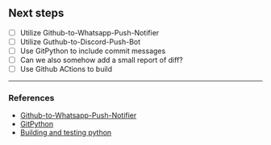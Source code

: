 ## Next steps
- [ ] Utilize Github-to-Whatsapp-Push-Notifier
- [ ] Utilize Guthub-to-Discord-Push-Bot
- [ ] Use GitPython to include commit messages
- [ ] Can we also somehow add a small report of diff?
- [ ] Use Github ACtions to build

---

### References

- [Github-to-Whatsapp-Push-Notifier](https://github.com/G-Sudarshan/Github-to-Whatsapp-Push-Notifier/blob/main/README.md)
- [GitPython](https://gitpython.readthedocs.io/en/stable/quickstart.html)
- [Building and testing python](https://docs.github.com/en/actions/automating-builds-and-tests/building-and-testing-python)